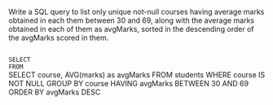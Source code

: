 Write a SQL query to list only unique not-null courses having average marks obtained in each them between 30 and 69, along with the average marks obtained in each of them as avgMarks, sorted in the descending order of the avgMarks scored in them.



<codeblock language="sql" dbName="students1.db" type="exercise" testMode="fixedInput">
<code>
SELECT
FROM
</code>

<solution>
SELECT course, AVG(marks) as avgMarks
FROM students
WHERE course IS NOT NULL
GROUP BY course
HAVING avgMarks BETWEEN 30 AND 69
ORDER BY avgMarks DESC
</solution>
</codeblock>